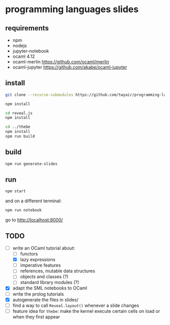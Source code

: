 # programming languages slides

## requirements

- npm
- nodejs
- jupyter-notebook
- ocaml 4.12
- ocaml-merlin <https://github.com/ocaml/merlin>
- ocaml-jupyter <https://github.com/akabe/ocaml-jupyter>

## install

```bash
git clone --recurse-submodules https://github.com/twyair/programming-languages-slides

npm install

cd reveal.js
npm install

cd ../thebe
npm install
npm run build
```

## build

```bash
npm run generate-slides
```

## run

```bash
npm start
```

and on a different terminal:

```bash
npm run notebook
```

go to <http://localhost:8000/>

## TODO

- [ ] write an OCaml tutorial about:
  - [ ] functors
  - [X] lazy expressions
  - [ ] imperative features
  - [ ] references, mutable data structures
  - [ ] objects and classes (?)
  - [ ] standard library modules (?)
- [X] adapt the SML notebooks to OCaml
- [ ] write the prolog tutorials
- [X] autogenerate the files in slides/
- [ ] find a way to call `Reveal.layout()` whenever a slide changes
- [ ] feature idea for `thebe`: make the kernel execute certain cells on load or when they first appear
